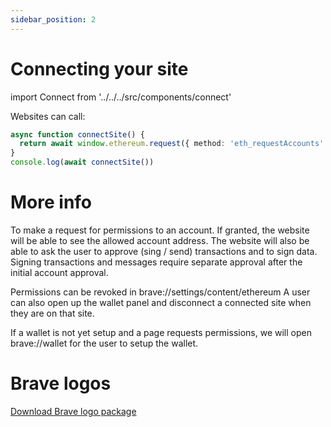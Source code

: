 ```yaml
---
sidebar_position: 2
---
```


# Connecting your site

import Connect from '../../../src/components/connect'

Websites can call:

```ts
async function connectSite() {
  return await window.ethereum.request({ method: 'eth_requestAccounts' })
}
console.log(await connectSite())
```

<Connect/>

# More info

To make a request for permissions to an account.
If granted, the website will be able to see the allowed account address.
The website will also be able to ask the user to approve (sing / send) transactions and to sign data.
Signing transactions and messages require separate approval after the initial account approval.

Permissions can be revoked in brave://settings/content/ethereum
A user can also open up the wallet panel and disconnect a connected site when they are on that site.

If a wallet is not yet setup and a page requests permissions, we will open brave://wallet for the user to setup the wallet.

# Brave logos

<a href='https://brave.com/static-assets/files/Brave-Logo-Package.zip'>Download Brave logo package</a>
